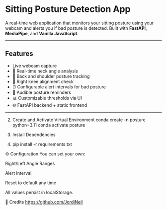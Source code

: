 # Sitting Posture Detection App

A real-time web application that monitors your sitting posture using your webcam and alerts you if bad posture is detected. Built with **FastAPI**, **MediaPipe**, and **Vanilla JavaScript**.

---

##  Features

-  Live webcam capture
- 🧠 Real-time neck angle analysis
- 🧍 Back and shoulder posture tracking
- 🔁 Right knee alignment check
- ⏰ Configurable alert intervals for bad posture
- 🔔 Audible posture reminders
- 📊 Customizable thresholds via UI
- 🌐 FastAPI backend + static frontend

---
2. Create and Activate Virtual Environment
conda create -n posture python=3.11
conda activate posture

3. Install Dependencies
4. pip install -r requirements.txt


⚙️ Configuration
You can set your own:

Right/Left Angle Ranges

Alert Interval

Reset to default any time

All values persist in localStorage.

🙌 Credits
https://github.com/JordiNeil
